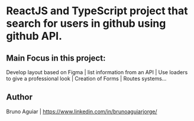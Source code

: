 # ReactJS and TypeScript project that search for users in github using github API.
## Main Focus in this project:
Develop layout based on Figma | list information from an API | Use loaders to give a professional look | Creation of Forms | Routes systems...

## Author 
Bruno Aguiar | https://www.linkedin.com/in/brunoaguiarjorge/
